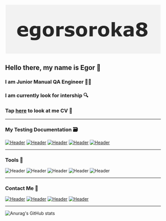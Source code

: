 ![Header](https://github.com/egorsoroka8/egorsoroka8/blob/main/github_logo.png)
## Hello there, my name is Egor  :wave: 
### I am Junior Manual QA Engineer  :technologist: 
### I am currently look for intership  :mag:
### Tap [here](https://drive.google.com/file/d/1XPKdwGY0a8s594yx7r4ZGAuw-Ya1oAmW/view?usp=sharing) to look at me CV  :scroll:
---------------------------------------------------------------------

### My Testing Documentation  :card_file_box:

 [![Header](https://img.shields.io/badge/Checklists-D3D3D3?style=for-the-badge&)](https://github.com/egorsoroka8/checklist)
 [![Header](https://img.shields.io/badge/Test_cases-D3D3D3?style=for-the-badge&)](https://github.com/egorsoroka8/testcases)
 [![Header](https://img.shields.io/badge/Bug_reports-D3D3D3?style=for-the-badge&)](https://github.com/egorsoroka8/bug-reports)
 [![Header](https://img.shields.io/badge/SQL_Queries-D3D3D3?style=for-the-badge&)](https://github.com/egorsoroka8/SQL)
 [![Header](https://img.shields.io/badge/Postman_Collections-D3D3D3?style=for-the-badge&)](https://github.com/egorsoroka8/postman)
 

-----------------------------------------------------------------------


### Tools  :hammer:
![Header](https://img.shields.io/badge/Jira-D3D3D3?style=for-the-badge&logo=jira&logoColor=136be1)
![Header](https://img.shields.io/badge/Postman-D3D3D3?style=for-the-badge&logo=postman&logoColor=f76935)
![Header](https://img.shields.io/badge/Github-D3D3D3?style=for-the-badge&logo=github&logoColor=090909)
![Header](https://img.shields.io/badge/MySQL-D3D3D3?style=for-the-badge&logo=mysql&logoColor=00618a)
![Header](https://img.shields.io/badge/DevTools-D3D3D3?style=for-the-badge&logo=googlechrome&logoColor=2674f2)



-------------------------------------------------------------------------
### Contact Me  :memo:
[![Header](https://img.shields.io/badge/Telegram-D3D3D3?style=for-the-badge&logo=telegram&logoColor=31a5db)](https://t.me/egorsoroka)
[![Header](https://img.shields.io/badge/Linkedin-D3D3D3?style=for-the-badge&logo=linkedin&logoColor=0073b1)](https://www.linkedin.com/in/egorsoroka8/)
[![Header](https://img.shields.io/badge/Instagram-D3D3D3?style=for-the-badge&logo=instagram&logoColor=FF00FF)](https://www.instagram.com/egorsoroka/)
[![Header](https://img.shields.io/badge/Twitter-D3D3D3?style=for-the-badge&logo=twitter&logoColor=1c96e8)](https://twitter.com/egorsoroka_)


-------------------------------------------------------------------------

![Anurag's GitHub stats](https://github-readme-stats.vercel.app/api?username=egorsoroka8&show_icons=true&theme=swift)
